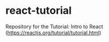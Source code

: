 # react-tutorial
Repository for the Tutorial: Intro to React (https://reactjs.org/tutorial/tutorial.html)
